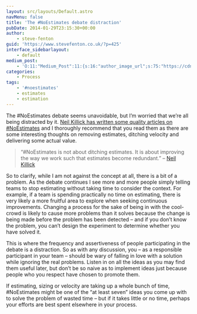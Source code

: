 ```yaml
---
layout: src/layouts/Default.astro
navMenu: false
title: 'The #NoEstimates debate distraction'
pubDate: 2014-01-29T23:15:30+00:00
author:
    - steve-fenton
guid: 'https://www.stevefenton.co.uk/?p=425'
interface_sidebarlayout:
    - default
medium_post:
    - 'O:11:"Medium_Post":11:{s:16:"author_image_url";s:75:"https://cdn-images-1.medium.com/fit/c/400/400/1*eXkhfEuF41g5W_xnc_ydLA.jpeg";s:10:"author_url";s:38:"https://medium.com/@steve.fenton.co.uk";s:11:"byline_name";N;s:12:"byline_email";N;s:10:"cross_link";s:3:"yes";s:2:"id";s:12:"132e1e70bc9a";s:21:"follower_notification";s:3:"yes";s:7:"license";s:19:"all-rights-reserved";s:14:"publication_id";s:2:"-1";s:6:"status";s:5:"draft";s:3:"url";s:51:"https://medium.com/@steve.fenton.co.uk/132e1e70bc9a";}'
categories:
    - Process
tags:
    - '#noestimates'
    - estimates
    - estimation
---
```


The #NoEstimates debate seems unavoidable, but I’m worried that we’re all being distracted by it. [Neil Killick has written some quality articles on #NoEstimates](http://neilkillick.com/2013/01/31/noestimates-part-1-doing-scrum-without-estimates/) and I thoroughly recommend that you read them as there are some interesting thoughts on removing estimates, ditching velocity and delivering some actual value.

> “#NoEstimates is not about ditching estimates. It is about improving the way we work such that estimates become redundant.” – [Neil Killick](http://neilkillick.com/)

So to clarify, while I am not against the concept at all, there is a bit of a problem. As the debate continues I see more and more people simply telling teams to stop estimating without taking time to consider the context. For example, if a team is spending practically no time on estimating, there is very likely a more fruitful area to explore when seeking continuous improvements. Changing a process for the sake of being in with the cool-crowd is likely to cause more problems than it solves because the change is being made before the problem has been detected – and if you don’t know the problem, you can’t design the experiment to determine whether you have solved it.

This is where the frequency and assertiveness of people participating in the debate is a distraction. So as with any discussion, you – as a responsible participant in your team – should be wary of falling in love with a solution while ignoring the real problems. Listen in on all the ideas as you may find them useful later, but don’t be so naive as to implement ideas just because people who you respect have chosen to promote them.

If estimating, sizing or velocity are taking up a whole bunch of time, #NoEstimates might be one of the “at least seven” ideas you come up with to solve the problem of wasted time – but if it takes little or no time, perhaps your efforts are best spent elsewhere in your process.